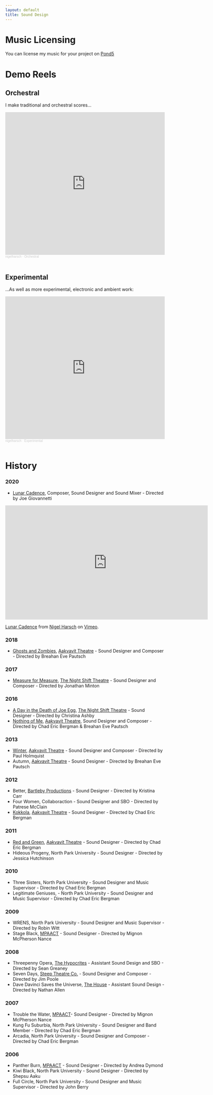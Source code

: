 ```yaml
---
layout: default
title: Sound Design
---
```

# Music Licensing

You can license my music for your project on [Pond5](https://www.pond5.com/artist/nigelharsch)

# Demo Reels

## Orchestral
I make traditional and orchestral scores...
<iframe width="100%" height="450" scrolling="no" frameborder="no" allow="autoplay" src="https://w.soundcloud.com/player/?url=https%3A//api.soundcloud.com/playlists/1297639708&color=%23ff5500&auto_play=false&hide_related=false&show_comments=true&show_user=true&show_reposts=false&show_teaser=true"></iframe><div style="font-size: 10px; color: #cccccc;line-break: anywhere;word-break: normal;overflow: hidden;white-space: nowrap;text-overflow: ellipsis; font-family: Interstate,Lucida Grande,Lucida Sans Unicode,Lucida Sans,Garuda,Verdana,Tahoma,sans-serif;font-weight: 100;"><a href="https://soundcloud.com/nigelharsch" title="nigelharsch" target="_blank" style="color: #cccccc; text-decoration: none;">nigelharsch</a> · <a href="https://soundcloud.com/nigelharsch/sets/orchestral" title="Orchestral - Piano - Hybrid" target="_blank" style="color: #cccccc; text-decoration: none;">Orchestral</a></div>
<br>

## Experimental
...As well as more experimental, electronic and ambient work:
<iframe width="100%" height="450" scrolling="no" frameborder="no" allow="autoplay" src="https://w.soundcloud.com/player/?url=https%3A//api.soundcloud.com/playlists/1297657894&color=%23ff5500&auto_play=false&hide_related=false&show_comments=true&show_user=true&show_reposts=false&show_teaser=true"></iframe><div style="font-size: 10px; color: #cccccc;line-break: anywhere;word-break: normal;overflow: hidden;white-space: nowrap;text-overflow: ellipsis; font-family: Interstate,Lucida Grande,Lucida Sans Unicode,Lucida Sans,Garuda,Verdana,Tahoma,sans-serif;font-weight: 100;"><a href="https://soundcloud.com/nigelharsch" title="nigelharsch" target="_blank" style="color: #cccccc; text-decoration: none;">nigelharsch</a> · <a href="https://soundcloud.com/nigelharsch/sets/experimental-ambient-weird" title="Experimental - Ambient - Weird" target="_blank" style="color: #cccccc; text-decoration: none;">Experimental</a></div>
<br>

# History

### 2020
- [Lunar Cadence](https://vimeo.com/410667586), Composer, Sound Designer and Sound Mixer - Directed by Joe Giovannetti
<iframe src="https://player.vimeo.com/video/410667586/#t=11:30" width="640" height="360" frameborder="0" allow="autoplay; fullscreen" allowfullscreen></iframe>
<p><a href="https://vimeo.com/410667586">Lunar Cadence</a> from <a href="https://vimeo.com/user9461241">Nigel Harsch</a> on <a href="https://vimeo.com">Vimeo</a>.</p>

### 2018
- [Ghosts and Zombies](https://www.chicagonordic.org/ghostsandzombies), [Aakvavit Theatre](http://www.akvavittheatre.org/) - Sound Designer and Composer - Directed by Breahan Eve Pautsch

### 2017
- [Measure for Measure](http://www.thenightshifttheatre.org/measure-for-measure), [The Night Shift Theatre](http://www.thenightshifttheatre.org/) - Sound Designer and Composer - Directed by Jonathan Minton

### 2016
- [A Day in the Death of Joe Egg](http://www.thenightshifttheatre.org/joe-egg), [The Night Shift Theatre](http://www.thenightshifttheatre.org/) - Sound Designer - Directed by Christina Ashby
- [Nothing of Me](https://www.chicagonordic.org/nothing-of-me), [Aakvavit Theatre](http://www.akvavittheatre.org/), Sound Designer and Composer - Directed by Chad Eric Bergman & Breahan Eve Pautsch

### 2013
- [Winter](https://www.chicagonordic.org/gjenganger-3-plays-by-jon-fosse), [Aakvavit Theatre](http://www.akvavittheatre.org/) - Sound Designer and Composer - Directed by Paul Holmquist
- Autumn, [Aakvavit Theatre](http://www.akvavittheatre.org/) - Sound Designer - Directed by Breahan Eve Pautsch

### 2012
- Better, [Bartleby Productions](https://enjoybartleby.wordpress.com/) - Sound Designer - Directed by Kristina Carr
- Four Women,  Collaboraction - Sound Designer and SBO - Directed by Patrese McClain
- [Kokkola](https://www.chicagonordic.org/kokkola), [Aakvavit Theatre](http://www.akvavittheatre.org/) - Sound Designer - Directed by Chad Eric Bergman

### 2011
- [Red and Green](https://www.chicagonordic.org/red-and-green), [Aakvavit Theatre](http://www.akvavittheatre.org/) - Sound Designer - Directed by Chad Eric Bergman
- Hideous Progeny, North Park University - Sound Designer - Directed by Jessica Hutchinson

### 2010
- Three Sisters, North Park University - Sound Designer and Music Supervisor - Directed by Chad Eric Bergman
- Legitimate Geniuses, -  North Park University - Sound Designer and Music Supervisor - Directed by Chad Eric Bergman

### 2009
- WRENS, North Park University - Sound Designer and Music Supervisor - Directed by Robin Witt
- Stage Black, [MPAACT](http://mpaact.org/) - Sound Designer - Directed by Mignon McPherson Nance

### 2008
- Threepenny Opera, [The Hypocrites](https://www.the-hypocrites.com/) - Assistant Sound Design and SBO - Directed by Sean Greaney
- Seven Days, [Steep Theatre Co.](http://steeptheatre.com/) - Sound Designer and Composer - Directed by Jim Poole
- Dave Davinci Saves the Universe, [The House](http://www.thehousetheatre.com/) - Assistant Sound Design - Directed by Nathan Allen

### 2007
- Trouble the Water, [MPAACT](http://mpaact.org/)- Sound Designer - Directed by Mignon McPherson Nance
- Kung Fu Suburbia, North Park University - Sound Designer and Band Member - Directed by Chad Eric Bergman
- Arcadia, North Park University - Sound Designer and Composer - Directed by Chad Eric Bergman

### 2006
- Panther Burn, [MPAACT](http://mpaact.org/) - Sound Designer - Directed by Andrea Dymond
- Kiwi Black, North Park University - Sound Designer - Directed by Shepsu Aaku
- Full Circle, North Park University - Sound Designer and Music Supervisor - Directed by John Berry


